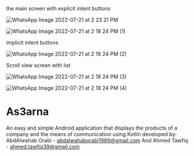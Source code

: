 the main screen with explicit intent buttons

![WhatsApp Image 2022-07-21 at 2 23 21 PM](https://user-images.githubusercontent.com/51042401/180212690-b4cc3fa9-9648-4ade-bbca-f25c25b0382f.jpeg)

![WhatsApp Image 2022-07-21 at 2 18 24 PM (1)](https://user-images.githubusercontent.com/51042401/180212143-43cdf640-3492-4bc1-8c56-261d70a4c1ec.jpeg)

implicit intent buttons

![WhatsApp Image 2022-07-21 at 2 18 24 PM (2)](https://user-images.githubusercontent.com/51042401/180212147-9bf3613d-3979-4d4b-8679-233276c3047a.jpeg)

Scroll view screen with list

![WhatsApp Image 2022-07-21 at 2 18 24 PM (3)](https://user-images.githubusercontent.com/51042401/180212148-1f07bb90-5f3e-4705-a9c0-2c22846dc2f3.jpeg)

![WhatsApp Image 2022-07-21 at 2 18 24 PM (4)](https://user-images.githubusercontent.com/51042401/180212149-01ba1799-296e-4c82-a4f6-e9e4f2a9468b.jpeg)

# As3arna
An easy and simple Android application that displays the products of a company and the means of communication using Kotlin
developed by:
AbdAlwahab Orabi - abdalwahaborabi1989@gmail.com
And Ahmed Tawfiq     - ahmed.tawfiq39@gmail.com
